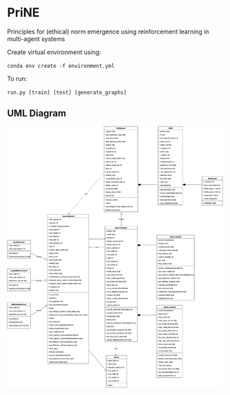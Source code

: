 # PriNE
Principles for (ethical) norm emergence using reinforcement learning in multi-agent systems

Create virtual environment using: 

`conda env create -f environment.yml`

To run:

`run.py [train] [test] [generate_graphs]`

## UML Diagram

![UML Diagram of PriNE](PriNE.drawio.png "UML Diagram")
